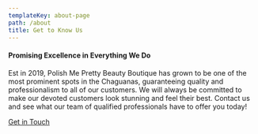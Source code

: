 ```yaml
---
templateKey: about-page
path: /about
title: Get to Know Us
---
```


#### Promising Excellence in Everything We Do

Est in 2019, Polish Me Pretty Beauty Boutique has grown to be one of the most prominent spots in the Chaguanas, guaranteeing quality and professionalism to all of our customers. We will always be committed to make our devoted customers look stunning and feel their best. Contact us and see what our team of qualified professionals have to offer you today!

[Get in Touch](tel:18683036051)

